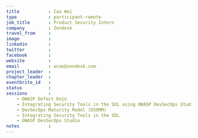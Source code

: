 ```yaml
---
title           : Cao Wei
type            : participant-remote
job_title       : Product Security Intern
company         : Zendesk
travel_from     :
image           :
linkedin        : 
twitter         :
facebook        :
website         :
email           : wcao@zendesk.com
project_leader  :
chapter_leader  :
eventbrite_id   :
status          : 
sessions        :
    - OWASP Defect Dojo
    - Integrating Security Tools in the SDL using OWASP DevSecOps Studio
    - DevSecOps Maturity Model (DSOMM)
    - Integrating Security Tools in the SDL
    - OWASP DevSecOps Studio
notes           :
---
```


<!-- put more details about participant here -->

